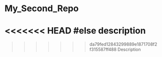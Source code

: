 # My_Second_Repo
<<<<<<< HEAD
#else description
=======
>>>>>>> da79fed12843299889e1871708f2f315587ff488
Description
